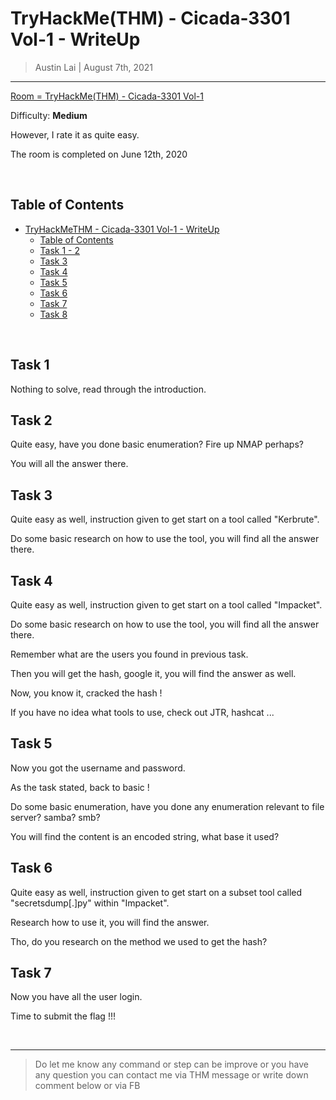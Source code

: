
# TryHackMe(THM) - Cicada-3301 Vol-1 - WriteUp

> Austin Lai | August 7th, 2021

---

<!-- Description -->

[Room = TryHackMe(THM) - Cicada-3301 Vol-1](https://tryhackme.com/room/cicada3301vol1)

Difficulty: **Medium**

However, I rate it as quite easy.

The room is completed on June 12th, 2020

<!-- /Description -->

<br />

## Table of Contents

<!-- TOC -->

- [TryHackMeTHM - Cicada-3301 Vol-1 - WriteUp](#tryhackmethm---cicada-3301-vol-1---writeup)
    - [Table of Contents](#table-of-contents)
    - [Task 1 - 2](#task-1---2)
    - [Task 3](#task-3)
    - [Task 4](#task-4)
    - [Task 5](#task-5)
    - [Task 6](#task-6)
    - [Task 7](#task-7)
    - [Task 8](#task-8)

<!-- /TOC -->

<br />

## Task 1

Nothing to solve, read through the introduction.

## Task 2

Quite easy, have  you done basic enumeration? Fire up NMAP perhaps?

You will all the answer there.


## Task 3

Quite easy as well, instruction given to get start on a tool called "Kerbrute".

Do some basic research on how to use the tool, you will find all the answer there.

## Task 4

Quite easy as well, instruction given to get start on a tool called "Impacket".

Do some basic research on how to use the tool, you will find all the answer there.

Remember what are the users you found in previous task.

Then you will get the hash, google it, you will find the answer as well.

Now, you know it, cracked the hash !

If you have no idea what tools to use, check out JTR, hashcat ...

## Task 5

Now you got the username and password.

As the task stated, back to basic !

Do some basic enumeration, have you done any enumeration relevant to file server? samba? smb?

You will find the content is an encoded string, what base it used?

## Task 6

Quite easy as well, instruction given to get start on a subset tool called "secretsdump[.]py" within "Impacket".

Research how to use it, you will find the answer.

Tho, do you research on the method we used to get the hash?

## Task 7

Now you have all the user login.

Time to submit the flag !!!

<br />

---

> Do let me know any command or step can be improve or you have any question you can contact me via THM message or write down comment below or via FB




